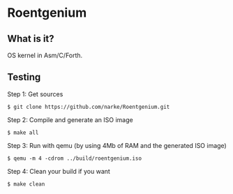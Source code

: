 Roentgenium
===========


What is it?
-----------

OS kernel in Asm/C/Forth.


Testing
-------

Step 1: Get sources

	$ git clone https://github.com/narke/Roentgenium.git

Step 2: Compile and generate an ISO image

	$ make all

Step 3: Run with qemu (by using 4Mb of RAM and the generated ISO image)

	$ qemu -m 4 -cdrom ../build/roentgenium.iso

Step 4: Clean your build if you want

	$ make clean
